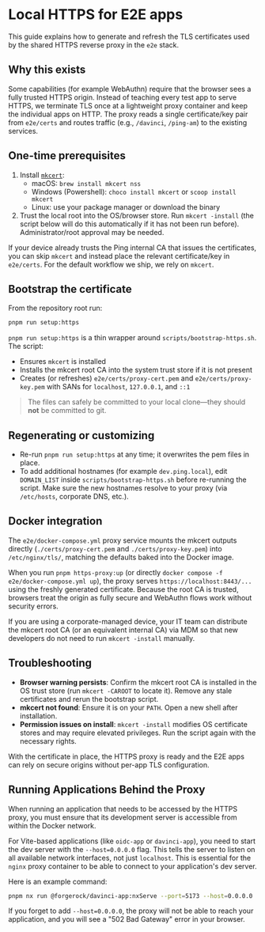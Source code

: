 # Local HTTPS for E2E apps

This guide explains how to generate and refresh the TLS certificates used by the shared HTTPS reverse proxy in the `e2e` stack.

## Why this exists

Some capabilities (for example WebAuthn) require that the browser sees a fully trusted HTTPS origin. Instead of teaching every test app to serve HTTPS, we terminate TLS once at a lightweight proxy container and keep the individual apps on HTTP. The proxy reads a single certificate/key pair from `e2e/certs` and routes traffic (e.g., `/davinci`, `/ping-am`) to the existing services.

## One-time prerequisites

1. Install [`mkcert`](https://github.com/FiloSottile/mkcert):
   - macOS: `brew install mkcert nss`
   - Windows (Powershell): `choco install mkcert` or `scoop install mkcert`
   - Linux: use your package manager or download the binary
2. Trust the local root into the OS/browser store. Run `mkcert -install` (the script below will do this automatically if it has not been run before). Administrator/root approval may be needed.

If your device already trusts the Ping internal CA that issues the certificates, you can skip `mkcert` and instead place the relevant certificate/key in `e2e/certs`. For the default workflow we ship, we rely on `mkcert`.

## Bootstrap the certificate

From the repository root run:

```bash
pnpm run setup:https
```

`pnpm run setup:https` is a thin wrapper around `scripts/bootstrap-https.sh`. The script:

- Ensures `mkcert` is installed
- Installs the mkcert root CA into the system trust store if it is not present
- Creates (or refreshes) `e2e/certs/proxy-cert.pem` and `e2e/certs/proxy-key.pem` with SANs for `localhost`, `127.0.0.1`, and `::1`

> The files can safely be committed to your local clone—they should **not** be committed to git.

## Regenerating or customizing

- Re-run `pnpm run setup:https` at any time; it overwrites the pem files in place.
- To add additional hostnames (for example `dev.ping.local`), edit `DOMAIN_LIST` inside `scripts/bootstrap-https.sh` before re-running the script. Make sure the new hostnames resolve to your proxy (via `/etc/hosts`, corporate DNS, etc.).

## Docker integration

The `e2e/docker-compose.yml` proxy service mounts the mkcert outputs directly (`./certs/proxy-cert.pem` and `./certs/proxy-key.pem`) into `/etc/nginx/tls/`, matching the defaults baked into the Docker image.

When you run `pnpm https-proxy:up` (or directly `docker compose -f e2e/docker-compose.yml up`), the proxy serves `https://localhost:8443/...` using the freshly generated certificate. Because the root CA is trusted, browsers treat the origin as fully secure and WebAuthn flows work without security errors.

If you are using a corporate-managed device, your IT team can distribute the mkcert root CA (or an equivalent internal CA) via MDM so that new developers do not need to run `mkcert -install` manually.

## Troubleshooting

- **Browser warning persists**: Confirm the mkcert root CA is installed in the OS trust store (run `mkcert -CAROOT` to locate it). Remove any stale certificates and rerun the bootstrap script.
- **mkcert not found**: Ensure it is on your `PATH`. Open a new shell after installation.
- **Permission issues on install**: `mkcert -install` modifies OS certificate stores and may require elevated privileges. Run the script again with the necessary rights.

With the certificate in place, the HTTPS proxy is ready and the E2E apps can rely on secure origins without per-app TLS configuration.

## Running Applications Behind the Proxy

When running an application that needs to be accessed by the HTTPS proxy, you must ensure that its development server is accessible from within the Docker network.

For Vite-based applications (like `oidc-app` or `davinci-app`), you need to start the dev server with the `--host=0.0.0.0` flag. This tells the server to listen on all available network interfaces, not just `localhost`. This is essential for the `nginx` proxy container to be able to connect to your application's dev server.

Here is an example command:

```bash
pnpm nx run @forgerock/davinci-app:nxServe --port=5173 --host=0.0.0.0
```

If you forget to add `--host=0.0.0.0`, the proxy will not be able to reach your application, and you will see a "502 Bad Gateway" error in your browser.
